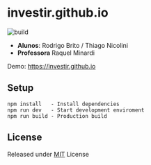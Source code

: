 # investir.github.io

![build](https://github.com/investir/investir.github.io/workflows/build/badge.svg)

- **Alunos**: Rodrigo Brito / Thiago Nicolini
- **Professora** Raquel Minardi

Demo: https://investir.github.io

## Setup

```
npm install   - Install dependencies
npm run dev   - Start development enviroment
npm run build - Production build
```

## License

Released under [MIT](LICENSE) License
